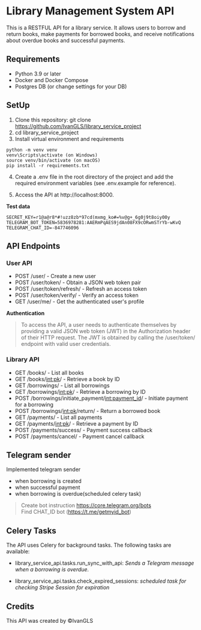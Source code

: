 ﻿# Library Management System API
This is a RESTFUL API for a library service. It allows users to borrow and return books, make payments for borrowed books, and receive notifications about overdue books and successful payments.

## Requirements
- Python 3.9 or later
- Docker and Docker Compose
- Postgres DB (or change settings for your DB)
## SetUp
1. Clone this repository: git clone https://github.com/IvanGLS/library_service_project
2. cd library_service_project
3. Install virtual environment and requirements
```
python -m venv venv
venv\Scripts\activate (on Windows)
source venv/bin/activate (on macOS)
pip install -r requirements.txt
```
4. Create a .env file in the root directory of the project and add the required environment variables (see .env.example for reference).
   
5. Access the API at http://localhost:8000.

**Test data**
```
SECRET_KEY=r1@a@r8*#!uzz8zb*97cd(mxmg_ko#=%v@g+_6g0j9t8oiy00y
TELEGRAM_BOT_TOKEN=5836978281:AAERmPqAES9jdAn08FX9cORwmSTrYb-wKvQ
TELEGRAM_CHAT_ID=-847746096
```

## API Endpoints

### User API
- POST /user/ - Create a new user
- POST /user/token/ - Obtain a JSON web token pair
- POST /user/token/refresh/ - Refresh an access token
- POST /user/token/verify/ - Verify an access token
- GET /user/me/ - Get the authenticated user's profile

**Authentication**
> To access the API, a user needs to authenticate themselves by providing a valid JSON web token (JWT) in the Authorization header of their HTTP request. The JWT is obtained by calling the /user/token/ endpoint with valid user credentials.

### Library API
- GET /books/ - List all books
- GET /books/<int:pk>/ - Retrieve a book by ID
- GET /borrowings/ - List all borrowings
- GET /borrowings/<int:pk>/ - Retrieve a borrowing by ID
- POST /borrowings/initiate_payment/<int:payment_id>/ - Initiate payment for a borrowing
- POST /borrowings/<int:pk>/return/ - Return a borrowed book
- GET /payments/ - List all payments
- GET /payments/<int:pk>/ - Retrieve a payment by ID
- POST /payments/success/ - Payment success callback
- POST /payments/cancel/ - Payment cancel callback

## Telegram sender
Implemented telegram sender 

- when borrowing is created
- when successful payment
- when borrowing is overdue(scheduled celery task)
> Create bot instruction https://core.telegram.org/bots  
 Find CHAT_ID bot (https://t.me/getmyid_bot)


## Celery Tasks
The API uses Celery for background tasks. The following tasks are available:

- library_service_api.tasks.run_sync_with_api: *Sends a Telegram message when a borrowing is overdue.*

- library_service_api.tasks.check_expired_sessions: *scheduled task for checking Stripe Session for expiration*


## Credits
This API was created by ©IvanGLS
